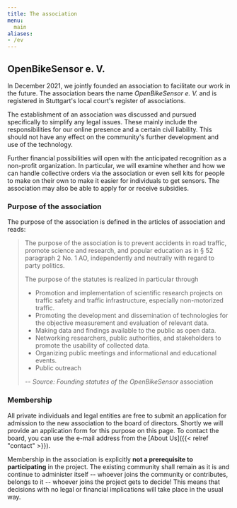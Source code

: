 ```yaml
---
title: The association
menu:
  main
aliases:
- /ev
---
```


<section class="row td-box td-box--1 position-relative">
<div class="container text-center td-arrow-down">

# OpenBikeSensor e. V.

</div>
</section>

<section class="container content">

In December 2021, we jointly founded an association to facilitate our work 
in the future. The association bears the name *OpenBikeSensor e. V.* and is 
registered in Stuttgart's local court's register of associations.

The establishment of an association was discussed and pursued specifically 
to simplify any legal issues. These mainly include the responsibilities for 
our online presence and a certain civil liability. This should not have any 
effect on the community's further development and use of the technology.

Further financial possibilities will open with the anticipated recognition 
as a non-profit organization. In particular, we will examine whether and how 
we can handle collective orders via the association or even sell kits for 
people to make on their own to make it easier for individuals to get sensors.
The association may also be able to apply for or receive subsidies.

### Purpose of the association

The purpose of the association is defined in the articles of association and 
reads:

> The purpose of the association is to prevent accidents in road traffic, 
> promote science and research, and popular education as in § 52 paragraph 2 
> No. 1 AO, independently and neutrally with regard to party politics.
>
> The purpose of the statutes is realized in particular through
> * Promotion and implementation of scientific research projects on traffic 
>   safety and traffic infrastructure, especially non-motorized traffic.
> * Promoting the development and dissemination of technologies for the 
>   objective measurement and evaluation of relevant data.
> * Making data and findings available to the public as open data.
> * Networking researchers, public authorities, and stakeholders to promote 
> the usability of collected data.
> * Organizing public meetings and informational and educational events.
> * Public outreach
>
> -- *Source: Founding statutes of the OpenBikeSensor* association

### Membership

All private individuals and legal entities are free to submit an application 
for admission to the new association to the board of directors. Shortly we 
will provide an application form for this purpose on this page. To contact 
the board, you can use the e-mail address from the [About Us]({{< relref
"contact" >}}).

Membership in the association is explicitly **not a prerequisite to 
participating** in the project. The existing community shall remain as it is 
and continue to administer itself -- whoever joins the community or 
contributes, belongs to it -- whoever joins the project gets to decide! This 
means that decisions with no legal or financial implications will take place 
in the usual way.

</section>
